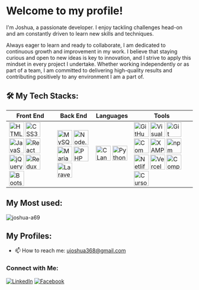 # Welcome to my profile!

I'm Joshua, a passionate developer. I enjoy tackling challenges head-on and am constantly driven to learn new skills and techniques.

Always eager to learn and ready to collaborate, I am dedicated to continuous growth and improvement in my work. I believe that staying curious and open to new ideas is key to innovation, and I strive to apply this mindset in every project I undertake. Whether working independently or as part of a team, I am committed to delivering high-quality results and contributing positively to any environment I am a part of.

## 🛠 My Tech Stacks:

| **Front End** | **Back End** | **Languages** | **Tools** |
| ------------- | ------------ | ------------- | --------- |
| <img src="https://cdn.jsdelivr.net/gh/devicons/devicon/icons/html5/html5-original.svg" width="40" height="40" alt="HTML5" /> <img src="https://cdn.jsdelivr.net/gh/devicons/devicon/icons/css3/css3-original.svg" width="40" height="40" alt="CSS3" /> <img src="https://cdn.jsdelivr.net/gh/devicons/devicon/icons/javascript/javascript-original.svg" width="40" height="40" alt="JavaScript" /> <img src="https://cdn.jsdelivr.net/gh/devicons/devicon/icons/react/react-original.svg" width="40" height="40" alt="React" /> <img src="https://cdn.jsdelivr.net/gh/devicons/devicon/icons/jquery/jquery-original.svg" width="40" height="40" alt="jQuery" /> <img src="https://cdn.jsdelivr.net/gh/devicons/devicon/icons/redux/redux-original.svg" width="40" height="40" alt="Redux" /> <img src="https://cdn.jsdelivr.net/gh/devicons/devicon/icons/bootstrap/bootstrap-original.svg" width="40" height="40" alt="Bootstrap" /> | <img src="https://cdn.jsdelivr.net/gh/devicons/devicon/icons/mysql/mysql-original.svg" width="40" height="40" alt="MySQL" /> <img src="https://cdn.jsdelivr.net/gh/devicons/devicon/icons/nodejs/nodejs-original.svg" width="40" height="40" alt="Node.js" /> <img src="https://cdn.jsdelivr.net/gh/devicons/devicon/icons/mariadb/mariadb-original.svg" width="40" height="40" alt="MariaDB" /> <img src="https://cdn.jsdelivr.net/gh/devicons/devicon/icons/php/php-original.svg" width="40" height="40" alt="PHP" /> <img src="https://i.postimg.cc/BvCKXKVr/logo-laravel-icon-1024.png" width="40" height="40" alt="Laravel" /> | <img src="https://cdn.jsdelivr.net/gh/devicons/devicon/icons/c/c-original.svg" width="40" height="40" alt="C Language" /> <img src="https://cdn.jsdelivr.net/gh/devicons/devicon/icons/python/python-original.svg" width="40" height="40" alt="Python" />| <img src="https://cdn.jsdelivr.net/gh/devicons/devicon/icons/github/github-original.svg" width="40" height="40" alt="GitHub" /> <img src="https://cdn.jsdelivr.net/gh/devicons/devicon/icons/vscode/vscode-original.svg" width="40" height="40" alt="Visual Studio Code" /> <img src="https://cdn.jsdelivr.net/gh/devicons/devicon/icons/git/git-original.svg" width="40" height="40" alt="Git" /> <img src="https://cdn.jsdelivr.net/gh/devicons/devicon/icons/bash/bash-original.svg" width="40" height="40" alt="Command Line" /> <img src="https://i.postimg.cc/XYQzPYHq/XAMPP-logo.png" width="40" height="40" alt="XAMPP" /> <img src="https://cdn.jsdelivr.net/gh/devicons/devicon/icons/npm/npm-original-wordmark.svg" width="40" height="40" alt="npm" /> <img src="https://cdn.jsdelivr.net/gh/devicons/devicon/icons/netlify/netlify-original.svg" width="40" height="40" alt="Netlify" /> <img src="https://cdn.jsdelivr.net/gh/devicons/devicon/icons/vercel/vercel-original.svg" width="40" height="40" alt="Vercel" /> <img src="https://getcomposer.org/img/logo-composer-transparent.png" width="40" height="40" alt="Composer" /> <img src="https://i.postimg.cc/2yp7hMxY/th.jpg" width="40" height="40" alt="Cursor AI" />|

## My Most used:
<p><img align="center" src="https://github-readme-stats.vercel.app/api/top-langs?username=joshua-a69&show_icons=true&locale=en&layout=compact" alt="joshua-a69" /></p>

## My Profiles:
- 📫 How to reach me: [ujoshua368@gmail.com](mailto:ujoshua368@gmail.com)

### Connect with Me:
[![LinkedIn](https://img.shields.io/badge/-LinkedIn-0077B5?style=flat-square&logo=linkedin&logoColor=white)](https://www.linkedin.com/in/joshua-russel-uy-a9b024243/)
[![Facebook](https://img.shields.io/badge/-Facebook-1877F2?style=flat-square&logo=facebook&logoColor=white)](https://www.facebook.com/joshua.uy.14)
